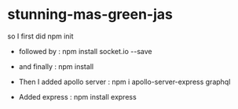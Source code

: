 # stunning-mas-green-jas

<!-- I was getting this error:  
npm ERR! code ENOENT
npm ERR! syscall open
npm ERR! path C:\Repos\stunning-mas-green-jas\server/package.json
npm ERR! errno -4058
npm ERR! enoent ENOENT: no such file or directory, open 'C:\Repos\stunning-mas-green-jas\server\package.json'
npm ERR! enoent This is related to npm not being able to find a file.
npm ERR! enoent

npm ERR! A complete log of this run can be found in:
npm ERR!     C:\Users\jaswa\AppData\Local\npm-cache\_logs\2022-04-28T02_00_55_236Z-debug-0.log -->

so I first did npm init

* followed by : npm install socket.io --save

* and finally : npm install

* Then I added apollo server :  npm i apollo-server-express graphql

* Added express : npm install express
